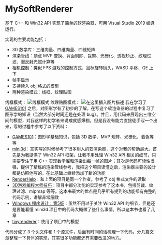 # MySoftRenderer
基于 C++ 和 Win32 API 实现了简单的软渲染器，可用 Visual Studio 2019 编译运行。

实现的主要功能包括：
+ 3D 数学库：三维向量、四维向量、四维矩阵
+ 渲染管线：顶点 MVP 变换、背面剔除、裁剪、光栅化、透视矫正、纹理过滤、漫反射光照计算等
+ 相机控制：类似 FPS 游戏的控制方式，鼠标旋转镜头，WASD 平移，QE 上下
+ 帧率显示
+ 支持读入 obj 格式的模型
+ 两种渲染模式：线框、纹理贴图

线框模式：
![线框模式](https://img-blog.csdnimg.cn/6cd9a4b9cfec4f1c8482d187f6fd6a5b.png?x-oss-process=image/watermark,type_ZHJvaWRzYW5zZmFsbGJhY2s,shadow_50,text_Q1NETiBAZ29yZ2VvdXN0cmF5,size_20,color_FFFFFF,t_70,g_se,x_16)
纹理贴图模式：
![在这里插入图片描述](https://img-blog.csdnimg.cn/5c61c60bc8844427abd0e6beb6d85099.png?x-oss-process=image/watermark,type_ZHJvaWRzYW5zZmFsbGJhY2s,shadow_50,text_Q1NETiBAZ29yZ2VvdXN0cmF5,size_20,color_FFFFFF,t_70,g_se,x_16)
我在学习了 [GAMES101](http://games-cn.org/intro-graphics/) 之后，对图形学有了初步的了解。在写这个软渲染器的过程中复习了图形学的知识（当然大部分时间还是在处理 bug）。并且，用代码来展现出三维空间的模型，对我这样的初学者来说成就感爆棚。但是我没有能力直接徒手写一个出来，写的过程中参考了以下资料：
+ [GAMES101](http://games-cn.org/intro-graphics/)：图形学基础知识，包括 3D 数学、MVP 矩阵、光栅化、着色等等
+ [mini3d]()：其实写的时候参考了很多别人的软渲染器，这个对我的帮助最大。首先是为我提供了 Win32 API 框架，让我不用处理 Win32 API 相关的细节，只需要专注于用 C++ 实现数学库和渲染出每一帧的图片；其次是代码可读性很强，提供了精炼的渲染管线参考，我把这个项目读懂之后，渲染器主要的设计都是仿照他写的，在此基础上继续添加了新的功能
+ [RenderHelp](https://github.com/skywind3000/RenderHelp)：和上面的项目是同一个作者，参考了 obj 格式文件的读取
+ [3D游戏编程大师技巧](https://book.douban.com/subject/1321769/)：项目中部分功能的实现参考了这本书，包括剪裁、纹理过滤、mipmap 等等。这本书最大的优点是几乎所有提到的功能都有完整的代码示例，讲解非常细致
+ [Windows 程序设计：第5版](https://book.douban.com/subject/1088168/)：虽然不用过于关注 Win32 API 的细节，但是还是要能看懂 mini3d 项目中的代码大概做了些什么事情，所以这本书也看了几章
+ [tinyrenderer](https://github.com/ssloy/tinyrenderer)：使用了项目中的模型

代码分成了 3 个头文件和 1 个源文件，后面有时间的话梳理一下代码，分几篇文章整理一下具体的实现，其实很多功能都还有需要改进的地方。
